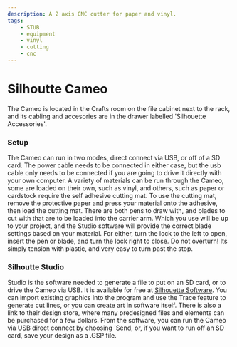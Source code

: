 ```yaml
---
description: A 2 axis CNC cutter for paper and vinyl. 
tags:
    - STUB
    - equipment
    - vinyl
    - cutting
    - cnc
---
```


# Silhoutte Cameo 

The Cameo is located in the Crafts room on the file cabinet next to the rack, and its cabling and accesories are in the drawer labelled 'Silhouette Accessories'.

### Setup

The Cameo can run in two modes, direct connect via USB, or off of a SD card.  The power cable needs to be connected in either case, but the usb cable only needs to be connected if you are going to drive it directly with your own computer. A variety of materials can be run through the Cameo, some are loaded on their own, such as vinyl, and others, such as paper or cardstock require the self adhesive cutting mat.  To use the cutting mat, remove the protective paper and press your material onto the adhesive, then load the cutting mat.  There are both pens to draw with, and blades to cut with that are to be loaded into the carrier arm.  Which you use will be up to your project, and the Studio software will provide the correct blade settings based on your material. For either, turn the lock to the left to open, insert the pen or blade, and turn the lock right to close. Do not overturn! Its simply tension with plastic, and very easy to turn past the stop.

### Silhoutte Studio

Studio is the software needed to generate a file to put on an SD card, or to drive the Cameo via USB.  It is available for free at [Silhouette Software](https://www.silhouetteamerica.com/software). You can import existing graphics into the program and use the Trace feature to generate cut lines, or you can create art in software itself.  There is also a link to their design store, where many predesigned files and elements can be purchased for a few dollars. From the software, you can run the Cameo via USB direct connect by choosing 'Send, or, if you want to run off an SD card, save your design as a .GSP file.
